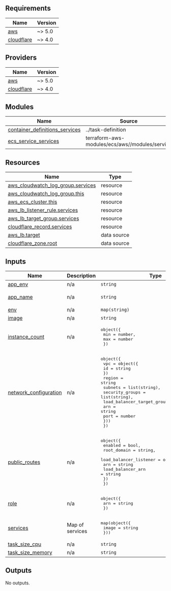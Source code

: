 <!-- BEGIN_TF_DOCS -->
## Requirements

| Name | Version |
|------|---------|
| <a name="requirement_aws"></a> [aws](#requirement\_aws) | ~> 5.0 |
| <a name="requirement_cloudflare"></a> [cloudflare](#requirement\_cloudflare) | ~> 4.0 |

## Providers

| Name | Version |
|------|---------|
| <a name="provider_aws"></a> [aws](#provider\_aws) | ~> 5.0 |
| <a name="provider_cloudflare"></a> [cloudflare](#provider\_cloudflare) | ~> 4.0 |

## Modules

| Name | Source | Version |
|------|--------|---------|
| <a name="module_container_definitions_services"></a> [container\_definitions\_services](#module\_container\_definitions\_services) | ../task-definition | n/a |
| <a name="module_ecs_service_services"></a> [ecs\_service\_services](#module\_ecs\_service\_services) | terraform-aws-modules/ecs/aws//modules/service | v5.11.2 |

## Resources

| Name | Type |
|------|------|
| [aws_cloudwatch_log_group.services](https://registry.terraform.io/providers/hashicorp/aws/latest/docs/resources/cloudwatch_log_group) | resource |
| [aws_cloudwatch_log_group.this](https://registry.terraform.io/providers/hashicorp/aws/latest/docs/resources/cloudwatch_log_group) | resource |
| [aws_ecs_cluster.this](https://registry.terraform.io/providers/hashicorp/aws/latest/docs/resources/ecs_cluster) | resource |
| [aws_lb_listener_rule.services](https://registry.terraform.io/providers/hashicorp/aws/latest/docs/resources/lb_listener_rule) | resource |
| [aws_lb_target_group.services](https://registry.terraform.io/providers/hashicorp/aws/latest/docs/resources/lb_target_group) | resource |
| [cloudflare_record.services](https://registry.terraform.io/providers/cloudflare/cloudflare/latest/docs/resources/record) | resource |
| [aws_lb.target](https://registry.terraform.io/providers/hashicorp/aws/latest/docs/data-sources/lb) | data source |
| [cloudflare_zone.root](https://registry.terraform.io/providers/cloudflare/cloudflare/latest/docs/data-sources/zone) | data source |

## Inputs

| Name | Description | Type | Default | Required |
|------|-------------|------|---------|:--------:|
| <a name="input_app_env"></a> [app\_env](#input\_app\_env) | n/a | `string` | n/a | yes |
| <a name="input_app_name"></a> [app\_name](#input\_app\_name) | n/a | `string` | `"service-game-logic"` | no |
| <a name="input_env"></a> [env](#input\_env) | n/a | `map(string)` | `{}` | no |
| <a name="input_image"></a> [image](#input\_image) | n/a | `string` | `""` | no |
| <a name="input_instance_count"></a> [instance\_count](#input\_instance\_count) | n/a | <pre>object({<br>    min = number,<br>    max = number<br>  })</pre> | <pre>{<br>  "max": 32,<br>  "min": 1<br>}</pre> | no |
| <a name="input_network_configuration"></a> [network\_configuration](#input\_network\_configuration) | n/a | <pre>object({<br>    vpc = object({<br>      id = string<br>    })<br>    region          = string<br>    subnets         = list(string),<br>    security_groups = list(string),<br>    load_balancer_target_groups = list(object({<br>      arn  = string<br>      port = number<br>    }))<br>  })</pre> | n/a | yes |
| <a name="input_public_routes"></a> [public\_routes](#input\_public\_routes) | n/a | <pre>object({<br>    enabled     = bool,<br>    root_domain = string,<br>    load_balancer_listener = object({<br>      arn               = string<br>      load_balancer_arn = string<br>    })<br>  })</pre> | n/a | yes |
| <a name="input_role"></a> [role](#input\_role) | n/a | <pre>object({<br>    arn = string<br>  })</pre> | n/a | yes |
| <a name="input_services"></a> [services](#input\_services) | Map of services | <pre>map(object({<br>    image = string<br>  }))</pre> | n/a | yes |
| <a name="input_task_size_cpu"></a> [task\_size\_cpu](#input\_task\_size\_cpu) | n/a | `string` | `256` | no |
| <a name="input_task_size_memory"></a> [task\_size\_memory](#input\_task\_size\_memory) | n/a | `string` | `512` | no |

## Outputs

No outputs.
<!-- END_TF_DOCS -->